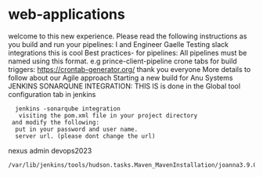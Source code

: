# web-applications
welcome to this new experience. Please read the following instructions as you build and run your pipelines: 
I and Engineer Gaelle Testing slack integrations
this is cool
Best practices- for pipelines:
All pipelines must be named using this format. e.g prince-client-pipeline
crone tabs for build triggers:  https://crontab-generator.org/
thank you everyone
More details to follow about our Agile approach 
Starting a new build for Anu Systems
JENKINS SONARQUNE INTEGRATION:
THIS IS is done in the Global tool configuration tab in jenkins

      jenkins -sonarqube integration 
       visiting the pom.xml file in your project directory
     and modify the following:
      put in your password and user name.
      server url. (please dont change the url)




   <server>
      <id>nexus</id>
      <username>admin</username>
       <password>devops2023</password>
    </server>


    /var/lib/jenkins/tools/hudson.tasks.Maven_MavenInstallation/joanna3.9.0/conf
